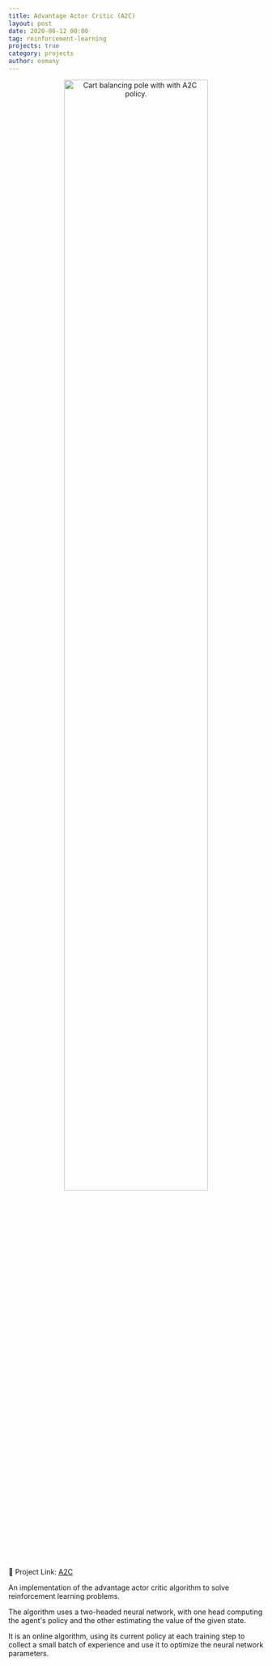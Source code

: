 ```yaml
---
title: Advantage Actor Critic (A2C)
layout: post
date: 2020-06-12 00:00
tag: reinforcement-learning
projects: true
category: projects
author: osmany
---
```


<div style="text-align:center">
<img alt="Cart balancing pole with with A2C policy." src="{{ site.url }}/assets/images/a2c_cartpole.gif" width="75%" />
</div>

:link: Project Link: [A2C](https://github.com/osmanylc/a2c)

An implementation of the advantage actor critic algorithm to solve reinforcement learning problems.

The algorithm uses a two-headed neural network, with one head computing the agent's policy and the other estimating the value of the given state.

It is an online algorithm, using its current policy at each training step to collect a small batch of experience and use it to optimize the neural network parameters.
